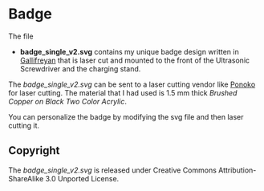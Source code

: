 # Badge

The file
* **badge_single_v2.svg** contains my unique badge design written in
  [Gallifreyan](https://shermansplanet.com/gallifreyan/guide.pdf) that
  is laser cut and mounted to the front of the Ultrasonic 
  Screwdriver and the charging stand.
  
The _badge_single_v2.svg_ can be sent to a laser cutting vendor
like [Ponoko](https://www.ponoko.com/) for laser cutting. The material that I had used is 1.5 mm thick
_Brushed Copper on Black Two Color Acrylic_. 

You can personalize the badge by modifying the svg file and
then laser cutting it.

## Copyright

The _badge_single_v2.svg_ is released under Creative Commons
Attribution-ShareAlike 3.0 Unported License.






 
